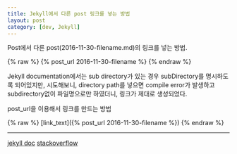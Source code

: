 ```yaml
---
title: Jekyll에서 다른 post 링크를 넣는 방법
layout: post
category: [dev, Jekyll]
--- 
```



Post에서 다른 post(2016-11-30-filename.md)의 링크를 넣는 방법.

{% raw %}
    {% post_url 2016-11-30-filename %}
{% endraw %}

Jekyll documentation에서는 sub directory가 있는 경우 subDirectory를 명시하도록 되어있지만, 시도해보니, directory path를 넣으면 compile error가 발생하고 subdirectory없이 파일명으로만 하였더니, 링크가 제대로 생성되었다.



post_url을 이용해서 링크를 만드는 방법

{% raw %}
    [link_text]({% post_url 2016-11-30-filename %})
{% endraw %}


---
[jekyll doc][1]
[stackoverflow][2]

[1]: http://jekyllrb.com/docs/templates/#post_url
[2]: http://stackoverflow.com/questions/4629675/jekyll-markdown-internal-links